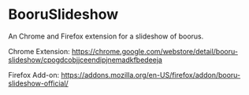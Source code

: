 # BooruSlideshow
An Chrome and Firefox extension for a slideshow of boorus.

Chrome Extension:
https://chrome.google.com/webstore/detail/booru-slideshow/cpogdcobjjceendipjnemadkfbedeeja

Firefox Add-on:
https://addons.mozilla.org/en-US/firefox/addon/booru-slideshow-official/
